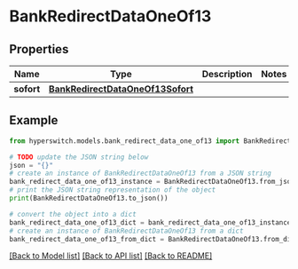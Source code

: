 # BankRedirectDataOneOf13


## Properties

Name | Type | Description | Notes
------------ | ------------- | ------------- | -------------
**sofort** | [**BankRedirectDataOneOf13Sofort**](BankRedirectDataOneOf13Sofort.md) |  | 

## Example

```python
from hyperswitch.models.bank_redirect_data_one_of13 import BankRedirectDataOneOf13

# TODO update the JSON string below
json = "{}"
# create an instance of BankRedirectDataOneOf13 from a JSON string
bank_redirect_data_one_of13_instance = BankRedirectDataOneOf13.from_json(json)
# print the JSON string representation of the object
print(BankRedirectDataOneOf13.to_json())

# convert the object into a dict
bank_redirect_data_one_of13_dict = bank_redirect_data_one_of13_instance.to_dict()
# create an instance of BankRedirectDataOneOf13 from a dict
bank_redirect_data_one_of13_from_dict = BankRedirectDataOneOf13.from_dict(bank_redirect_data_one_of13_dict)
```
[[Back to Model list]](../README.md#documentation-for-models) [[Back to API list]](../README.md#documentation-for-api-endpoints) [[Back to README]](../README.md)


